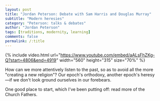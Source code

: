 ```yaml
---
layout: post
title: "Jordan Peterson: Debate with Sam Harris and Douglas Murray"
subtitle: "Modern heresies"
category: "Peterson: talks & debates"
author: "Jordan Peterson"
tags: [traditions, modernity, learning]
comments: false
permalink: /:title
---
```


{% include video.html url="https://www.youtube.com/embed/aALsFhZKg-Q?start=4806&end=4919" width="560" height="315" size="70%" %}

How can we more attentively listen to the past, so as to avoid all the more "creating a new religion"? Our epoch's orthodoxy, another epoch's heresy—if we don't look ground ourselves in our forebears.

One good place to start, which I've been putting off: read more of the Church Fathers.